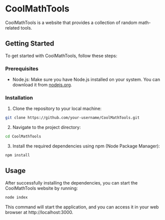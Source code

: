 # CoolMathTools

CoolMathTools is a website that provides a collection of random math-related tools.

## Getting Started

To get started with CoolMathTools, follow these steps:

### Prerequisites

- Node.js: Make sure you have Node.js installed on your system. You can download it from [nodejs.org](https://nodejs.org/).

### Installation

1. Clone the repository to your local machine:

```bash
git clone https://github.com/your-username/CoolMathTools.git
```

2. Navigate to the project directory:

```bash
cd CoolMathTools
```

3. Install the required dependencies using npm (Node Package Manager):

```bash
npm install
```

## Usage

After successfully installing the dependencies, you can start the CoolMathTools website by running:

```bash
node index
```

This command will start the application, and you can access it in your web browser at http://localhost:3000.
